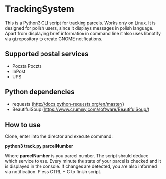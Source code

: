 # TrackingSystem
This is a Python3 CLI script for tracking parcels. Works only on Linux.
It is designed for polish users, since it displays messages in polish language.
Apart from displaying brief information in command line it also uses libnotify
via gi.repository to create GNOME notifications.

## Supported postal services

* Poczta Poczta
* InPost
* UPS

## Python dependencies

* requests (http://docs.python-requests.org/en/master/)
* BeautifulSoup (https://www.crummy.com/software/BeautifulSoup/)

## How to use

Clone, enter into the director and execute command:

**python3 track.py** __parcelNumber__

Where __parcelNumber__ is you parcel number. The script should deduce which
service to use. Every minute the state of your parcel is checked and it is
displayed in the console. If changes are detected, you are also informed via
notification. Press CTRL + C to finish script.
